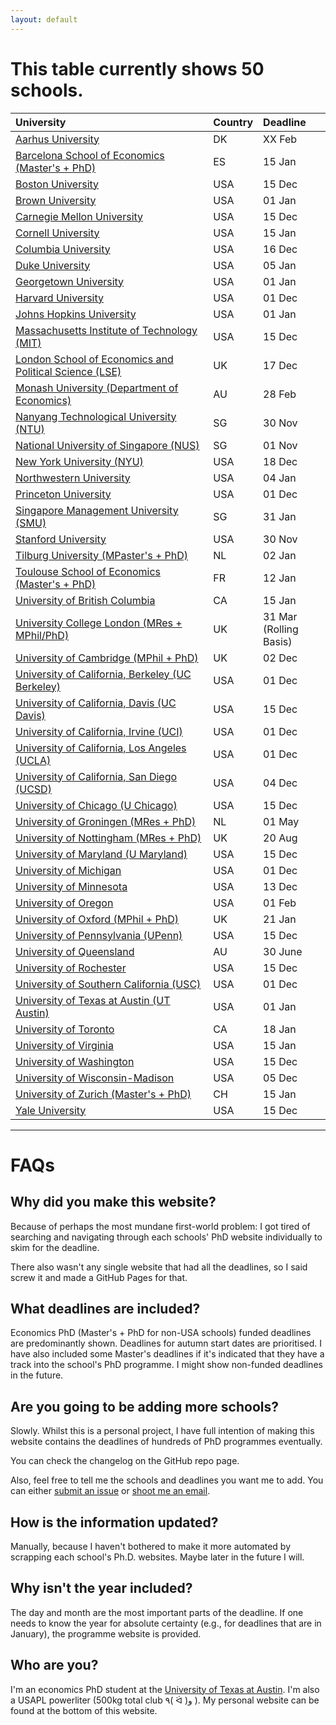 ```yaml
---
layout: default
---
```


# This table currently shows 50 schools.

| University                                                                                                                                             | Country | Deadline |
|:-------------------------------------------------------------------------------------------------------------------------------------------------------|:--------|:---------|
| [Aarhus University](https://bss.au.dk/en/research/phd/application/assessment-procedure)                                                                | DK      | XX Feb   |
| [Barcelona School of Economics (Master's + PhD)](https://bse.eu/study/masters-programs/upf-phd-track)                                                  | ES      | 15 Jan   |
| [Boston University](https://www.bu.edu/econ/phd/admissions/)                                                                                           | USA     | 15 Dec   |
| [Brown University](https://www.brown.edu/graduateprograms/economics-phd)                                                                               | USA     | 01 Jan   |
| [Carnegie Mellon University](https://www.cmu.edu/tepper/programs/phd/admissions/index.html)                                                            | USA     | 15 Dec   |
| [Cornell University](http://economics.cornell.edu/prospective-incoming-grad-students)                                                                  | USA     | 15 Jan   |
| [Columbia University](https://gsas.columbia.edu/degree-programs/phd-programs/economics)                                                                | USA     | 16 Dec   |
| [Duke University](https://econ.duke.edu/phd-program/prospective-students/application-instructions)                                                     | USA     | 05 Jan   |
| [Georgetown University](https://econ.georgetown.edu/academics/phd/admissions/)                                                                         | USA     | 01 Jan   |
| [Harvard University](https://economics.harvard.edu/admissions)                                                                                         | USA     | 01 Dec   |
| [Johns Hopkins University](https://econ.jhu.edu/graduate/for-applicants/)                                                                              | USA     | 01 Jan   |
| [Massachusetts Institute of Technology (MIT)](http://economics.mit.edu/graduate/online)                                                                | USA     | 15 Dec   |
| [London School of Economics and Political Science (LSE)](http://www.lse.ac.uk/economics/study/research/phd-admissions-faqs)                            | UK      | 17 Dec   |
| [Monash University (Department of Economics)](https://www.monash.edu/business/research/graduate-research-program/doctor-of-philosophy/how-to-apply)    | AU      | 28 Feb   |
| [Nanyang Technological University (NTU)](https://www.ntu.edu.sg/education/graduate-programme/ph.d.-in-economics)                                       | SG      | 30 Nov   |
| [National University of Singapore (NUS)](https://fass.nus.edu.sg/ecs/doctor-of-philosophy-economics/)                                                  | SG      | 01 Nov   |
| [New York University (NYU)](http://gsas.nyu.edu/admissions/gsas-application-resource-center/2017-programs--requirements--and-deadlines/economics.html) | USA     | 18 Dec   |
| [Northwestern University](https://www.economics.northwestern.edu/graduate/prospective/admissions.html)                                                 | USA     | 04 Jan   |
| [Princeton University](https://economics.princeton.edu/graduate-program/phd-admissions/)                                                               | USA     | 01 Dec   |
| [Singapore Management University (SMU)](https://economics.smu.edu.sg/phd-economics/apply)                                                              | SG      | 31 Jan   |
| [Stanford University](https://economics.stanford.edu/graduate/applying-stanford)                                                                       | USA     | 30 Nov   |
| [Tilburg University (MPaster's + PhD)](https://www.tilburguniversity.edu/education/masters-programmes/research-master-economics/application)           | NL      | 02 Jan   |
| [Toulouse School of Economics (Master's + PhD)](https://www.tse-fr.eu/admissions?qt-embed_generic_tabs=5#qt-embed_generic_tabs)                        | FR      | 12 Jan   |
| [University of British Columbia](https://economics.ubc.ca/graduate/prospective-students/phd-program/faq/)                                              | CA      | 15 Jan   |
| [University College London (MRes + MPhil/PhD)](https://www.ucl.ac.uk/prospective-students/graduate/research-degrees/economics-mres-mphil-phd)          | UK      | 31 Mar <br /> (Rolling Basis) |
| [University of Cambridge (MPhil + PhD)](https://www.econ.cam.ac.uk/postgraduate-studies/mphil-economic-research/how-and-when-apply)                    | UK      | 02 Dec   |
| [University of California, Berkeley (UC Berkeley)](https://www.econ.berkeley.edu/grad/admissions/instructions)                                         | USA     | 01 Dec   |
| [University of California, Davis (UC Davis)](https://economics.ucdavis.edu/graduate-program/prosp-students/admission-information)                      | USA     | 15 Dec   |
| [University of California, Irvine (UCI)](https://www.economics.uci.edu/grad/admissions.php)                                                            | USA     | 01 Dec   |
| [University of California, Los Angeles (UCLA)](https://economics.ucla.edu/graduate/prospective-students)                                               | USA     | 01 Dec   |
| [University of California, San Diego (UCSD)](https://apply.grad.ucsd.edu/departments/economics)                                                        | USA     | 04 Dec   |
| [University of Chicago (U Chicago)](https://economics.uchicago.edu/content/graduate-admissions)                                                        | USA     | 15 Dec   |
| [University of Groningen (MRes + PhD)](https://www.rug.nl/masters/research-master-in-economics-and-business-research/#!requirements)                   | NL      | 01 May   |
| [University of Nottingham (MRes + PhD)](https://www.nottingham.ac.uk/pgstudy/how-to-apply/research.aspx)                                               | UK      | 20 Aug   |
| [University of Maryland (U Maryland)](https://www.econ.umd.edu/graduate/applications-and-admissions-faq)                                               | USA     | 15 Dec   |
| [University of Michigan](https://lsa.umich.edu/econ/doctoral-program/phd-application-process.html)                                                     | USA     | 01 Dec   |
| [University of Minnesota](https://cla.umn.edu/economics/graduate/how-apply-phd-program)                                                                | USA     | 13 Dec   |
| [University of Oregon](https://economics.uoregon.edu/graduate-studies/how-to-apply/)                                                                   | USA     | 01 Feb   |
| [University of Oxford (MPhil + PhD)](https://www.ox.ac.uk/admissions/graduate/courses/mphil-dphil-economics)                                           | UK      | 21 Jan   |
| [University of Pennsylvania (UPenn)](https://economics.sas.upenn.edu/graduate/prospective-students/admissions-information-phd-program-economics)       | USA     | 15 Dec   |
| [University of Queensland](https://future-students.uq.edu.au/study/programs/doctor-philosophy-7501#how-to-apply)                                       | AU      | 30 June  |
| [University of Rochester](http://www.sas.rochester.edu/eco/graduate/apply.html)                                                                        | USA     | 15 Dec   |
| [University of Southern California (USC)](https://dornsife.usc.edu/econ/doctoral-admissions/)                                                          | USA     | 01 Dec   |
| [University of Texas at Austin (UT Austin)](https://liberalarts.utexas.edu/economics/phd/Admissions/Requirements.php)                                  | USA     | 01 Jan   |
| [University of Toronto](https://www.economics.utoronto.ca/index.php/index/graduate/phd)                                                                | CA      | 18 Jan   |
| [University of Virginia](https://economics.virginia.edu/admission)                                                                                     | USA     | 15 Jan   |
| [University of Washington](https://econ.washington.edu/graduate-application-procedure-forms)                                                           | USA     | 15 Dec   |
| [University of Wisconsin-Madison](https://econ.wisc.edu/doctoral/admissions/#application-process)                                                      | USA     | 05 Dec   |
| [University of Zurich (Master's + PhD)](https://www.econ.uzh.ch/en/study/phd/zurichgse/faq.html)                                                       | CH      | 15 Jan   |
| [Yale University](https://gsas.yale.edu/admissions/phdmasters-application-process/dates-deadlines)                                                     | USA     | 15 Dec   |

* * *

# FAQs

## Why did you make this website?

Because of perhaps the most mundane first-world problem: I got tired of searching and navigating through each schools' PhD website individually to skim for the deadline.

There also wasn't any single website that had all the deadlines, so I said screw it and made a GitHub Pages for that.

## What deadlines are included?

Economics PhD (Master's + PhD for non-USA schools) funded deadlines are predominantly shown. Deadlines for autumn start dates are prioritised. I have also included some Master's deadlines if it's indicated that they have a track into the school's PhD programme. I might show non-funded deadlines in the future.

## Are you going to be adding more schools?

Slowly. Whilst this is a personal project, I have full intention of making this website contains the deadlines of hundreds of PhD programmes eventually.

You can check the changelog on the GitHub repo page.

Also, feel free to tell me the schools and deadlines you want me to add. You can either [submit an issue](https://github.com/PaulTran47/econ-grad-app-deadlines/issues) or [shoot me an email](mailto:gwong.lee@gmail.com).

## How is the information updated?

Manually, because I haven't bothered to make it more automated by scrapping each school's Ph.D. websites. Maybe later in the future I will.

## Why isn't the year included?

The day and month are the most important parts of the deadline. If one needs to know the year for absolute certainty (e.g., for deadlines that are in January), the programme website is provided.

## Who are you?

I'm an economics PhD student at the [University of Texas at Austin](https://liberalarts.utexas.edu/economics/phd/profile.php?id=plt377). I'm also a USAPL powerliter (500kg total club ٩( ᐛ )و ). My personal website can be found at the bottom of this website.